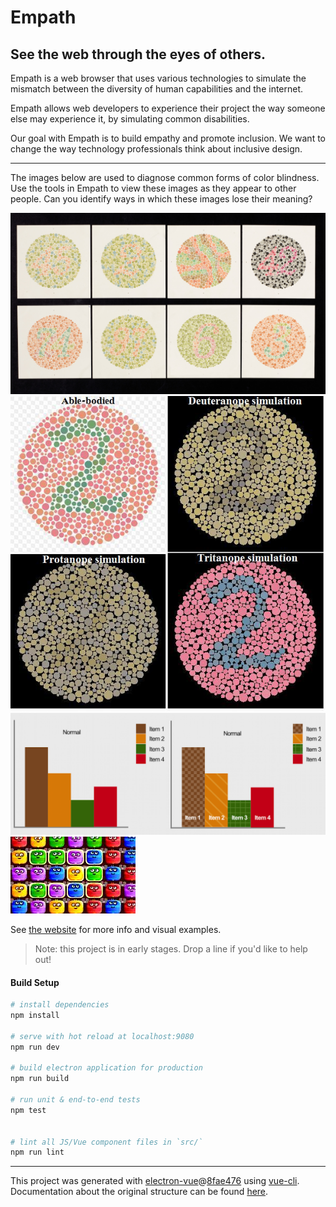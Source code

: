 # Empath

## See the web through the eyes of others.

Empath is a web browser that uses various technologies to simulate the mismatch between the diversity of human capabilities and the internet.

Empath allows web developers to experience their project the way someone else may experience it, by simulating common disabilities.

Our goal with Empath is to build empathy and promote inclusion. We want to change the way technology professionals think about inclusive design.

---

The images below are used to diagnose common forms of color blindness. Use the tools in Empath to view these images as they appear to other people. Can you identify ways in which these images lose their meaning?

![Images for experiencing color blindness](./static/assets/ishihara_3.jpg)
![Images for experiencing color blindness](./static/assets/ishihara_5.jpg)
![A chart using visual language that relies on color and a chart that does not rely exclusively on color](./static/assets/colorblindchart.png)
![A video game that relies on color](./static/assets/matchinggame.jpg)

See [the website](https://13protons.github.io/empath/) for more info and visual examples.

> Note: this project is in early stages. Drop a line if you'd like to help out!

#### Build Setup

``` bash
# install dependencies
npm install

# serve with hot reload at localhost:9080
npm run dev

# build electron application for production
npm run build

# run unit & end-to-end tests
npm test


# lint all JS/Vue component files in `src/`
npm run lint

```

---

This project was generated with [electron-vue](https://github.com/SimulatedGREG/electron-vue)@[8fae476](https://github.com/SimulatedGREG/electron-vue/tree/8fae4763e9d225d3691b627e83b9e09b56f6c935) using [vue-cli](https://github.com/vuejs/vue-cli). Documentation about the original structure can be found [here](https://simulatedgreg.gitbooks.io/electron-vue/content/index.html).
